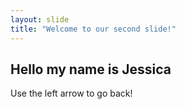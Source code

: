 ```yaml
---
layout: slide
title: "Welcome to our second slide!"
---
```

Hello my name is Jessica
---
Use the left arrow to go back!
